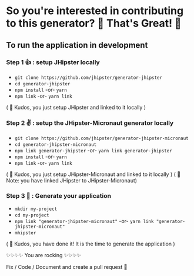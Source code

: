 # So you're interested in contributing to this generator? 🎉 That's Great! 🎉

## To run the application in development

### Step 1 👍 : setup JHipster locally

- `git clone https://github.com/jhipster/generator-jhipster`
- `cd generator-jhipster`
- `npm install` -or- `yarn`
- `npm link` -or- `yarn link`

( 🏁 Kudos, you just setup JHipster and linked to it locally )

### Step 2 ✌️ : setup the JHipster-Micronaut generator locally

- `git clone https://github.com/jhipster/generator-jhipster-micronaut`
- `cd generator-jhipster-micronaut`
- `npm link generator-jhipster` -or- `yarn link generator-jhipster`
- `npm install` -or- `yarn`
- `npm link` -or- `yarn link`

( 🏁 Kudos, you just setup JHipster-Micronaut and linked to it locally )
( 📝 Note: you have linked JHipster to JHipster-Micronaut)

### Step 3 🤟 : Generate your application

- `mkdir my-project`
- `cd my-project`
- `npm link "generator-jhipster-micronaut"` -or- `yarn link "generator-jhipster-micronaut"`
- `mhipster`

( 🏁 Kudos, you have done it! It is the time to generate the application )

✨✨✨✨ You are rocking ✨✨✨✨

Fix / Code / Document and create a pull request 💯
